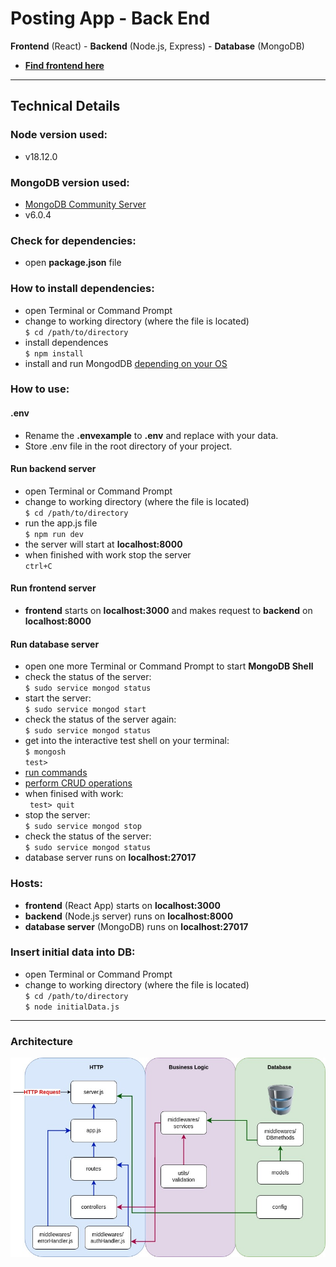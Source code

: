 # Posting App - Back End

**Frontend** (React) - **Backend** (Node.js, Express) - **Database** (MongoDB)

- [**Find frontend here**](https://github.com/beatanemeth/posting-app-front-end)

---

## Technical Details

### Node version used:

- v18.12.0

### MongoDB version used:

- [MongoDB Community Server](https://www.mongodb.com/what-is-mongodb)
- v6.0.4

### Check for dependencies:

- open **package.json** file

### How to install dependencies:

- open Terminal or Command Prompt
- change to working directory (where the file is located)  
  `$ cd /path/to/directory`
- install dependences  
  `$ npm install`
- install and run MongodDB [depending on your OS](https://www.mongodb.com/docs/v6.0/administration/install-community/)

### How to use:

#### .env

- Rename the **.envexample** to **.env** and replace with your data.
- Store .env file in the root directory of your project.

#### Run backend server

- open Terminal or Command Prompt
- change to working directory (where the file is located)  
  `$ cd /path/to/directory`
- run the app.js file  
  `$ npm run dev`
- the server will start at **localhost:8000**
- when finished with work stop the server  
  `ctrl+C`

#### Run frontend server

- **frontend** starts on **localhost:3000** and makes request to **backend** on **localhost:8000**

#### Run database server

- open one more Terminal or Command Prompt to start **MongoDB Shell**
- check the status of the server:  
  `$ sudo service mongod status`
- start the server:  
  `$ sudo service mongod start`
- check the status of the server again:  
  `$ sudo service mongod status`
- get into the interactive test shell on your terminal:  
  `$ mongosh`  
  `test>  `
- [run commands](https://www.mongodb.com/docs/mongodb-shell/run-commands/)
- [perform CRUD operations](https://www.mongodb.com/docs/mongodb-shell/crud/)
- when finised with work:  
  ` test> quit`
- stop the server:  
  `$ sudo service mongod stop`
- check the status of the server:  
  `$ sudo service mongod status`
- database server runs on **localhost:27017**

### Hosts:

- **frontend** (React App) starts on **localhost:3000**
- **backend** (Node.js server) runs on **localhost:8000**
- **database server** (MongoDB) runs on **localhost:27017**

### Insert initial data into DB:

- open Terminal or Command Prompt
- change to working directory (where the file is located)  
  `$ cd /path/to/directory`  
  `$ node initialData.js`

---

### Architecture

![Backend Architecture](/src/public/images/posting-app-backend-architecture.jpg)
